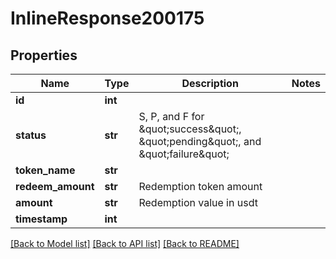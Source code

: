 # InlineResponse200175

## Properties
Name | Type | Description | Notes
------------ | ------------- | ------------- | -------------
**id** | **int** |  | 
**status** | **str** | S, P, and F for \&quot;success\&quot;, \&quot;pending\&quot;, and \&quot;failure\&quot; | 
**token_name** | **str** |  | 
**redeem_amount** | **str** | Redemption token amount | 
**amount** | **str** | Redemption value in usdt | 
**timestamp** | **int** |  | 

[[Back to Model list]](../README.md#documentation-for-models) [[Back to API list]](../README.md#documentation-for-api-endpoints) [[Back to README]](../README.md)

